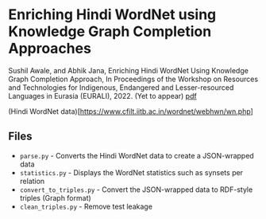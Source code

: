 # Enriching Hindi WordNet using Knowledge Graph Completion Approaches

Sushil Awale, and Abhik Jana, Enriching Hindi WordNet Using Knowledge Graph Completion Approach,  In Proceedings of the Workshop on Resources and Technologies for Indigenous, Endangered and Lesser-resourced Languages in Eurasia (EURALI), 2022. (Yet to appear) [pdf](https://www.inf.uni-hamburg.de/en/inst/ab/lt/publications/hindi-wordnet-expansion.pdf#hw)

(Hindi WordNet data)[https://www.cfilt.iitb.ac.in/wordnet/webhwn/wn.php]

## Files

* `parse.py` - Converts the Hindi WordNet data to create a JSON-wrapped data
* `statistics.py` - Displays the WordNet statistics such as synsets per relation
* `convert_to_triples.py` - Convert the JSON-wrapped data to RDF-style triples (Graph format)
* `clean_triples.py` - Remove test leakage